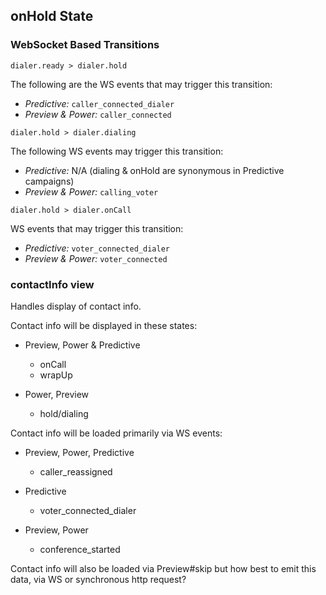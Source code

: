 ## onHold State

### WebSocket Based Transitions

`dialer.ready > dialer.hold`

The following are the WS events that may trigger this transition:

- *Predictive:* `caller_connected_dialer`
- *Preview & Power:* `caller_connected`

`dialer.hold > dialer.dialing`

The following WS events may trigger this transition:

- *Predictive:* N/A (dialing & onHold are synonymous in Predictive campaigns)
- *Preview & Power:* `calling_voter`

`dialer.hold > dialer.onCall`

WS events that may trigger this transition:

- *Predictive:* `voter_connected_dialer`
- *Preview & Power:* `voter_connected`

### contactInfo view

Handles display of contact info.

Contact info will be displayed in these states:

- Preview, Power & Predictive
  - onCall
  - wrapUp

- Power, Preview
  - hold/dialing

Contact info will be loaded primarily via WS events:

- Preview, Power, Predictive
  - caller_reassigned

- Predictive
  - voter_connected_dialer

- Preview, Power
  - conference_started

Contact info will also be loaded via Preview#skip but how best to emit this data, via WS or synchronous http request?
